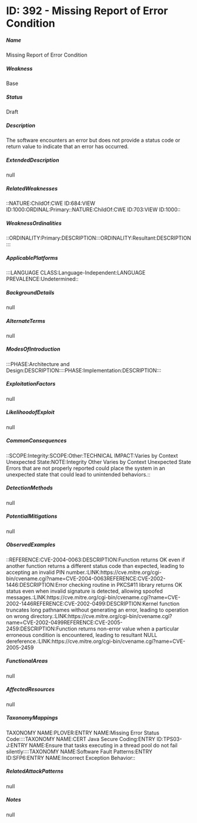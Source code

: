 # ID: 392 - Missing Report of Error Condition
<h5>Name</h5>Missing Report of Error Condition
<h5>Weakness</h5>Base
<h5>Status</h5>Draft
<h5>Description</h5>The software encounters an error but does not provide a status code or return value to indicate that an error has occurred.
<h5>ExtendedDescription</h5>null
<h5>RelatedWeaknesses</h5>::NATURE:ChildOf:CWE ID:684:VIEW ID:1000:ORDINAL:Primary::NATURE:ChildOf:CWE ID:703:VIEW ID:1000::
<h5>WeaknessOrdinalities</h5>::ORDINALITY:Primary:DESCRIPTION:::ORDINALITY:Resultant:DESCRIPTION:::
<h5>ApplicablePlatforms</h5>:::LANGUAGE CLASS:Language-Independent:LANGUAGE PREVALENCE:Undetermined::
<h5>BackgroundDetails</h5>null
<h5>AlternateTerms</h5>null
<h5>ModesOfIntroduction</h5>:::PHASE:Architecture and Design:DESCRIPTION::::PHASE:Implementation:DESCRIPTION:::
<h5>ExploitationFactors</h5>null
<h5>LikelihoodofExploit</h5>null
<h5>CommonConsequences</h5>::SCOPE:Integrity:SCOPE:Other:TECHNICAL IMPACT:Varies by Context Unexpected State:NOTE:Integrity Other Varies by Context Unexpected State Errors that are not properly reported could place the system in an unexpected state that could lead to unintended behaviors.::
<h5>DetectionMethods</h5>null
<h5>PotentialMitigations</h5>null
<h5>ObservedExamples</h5>::REFERENCE:CVE-2004-0063:DESCRIPTION:Function returns OK even if another function returns a different status code than expected, leading to accepting an invalid PIN number.:LINK:https://cve.mitre.org/cgi-bin/cvename.cgi?name=CVE-2004-0063REFERENCE:CVE-2002-1446:DESCRIPTION:Error checking routine in PKCS#11 library returns OK status even when invalid signature is detected, allowing spoofed messages.:LINK:https://cve.mitre.org/cgi-bin/cvename.cgi?name=CVE-2002-1446REFERENCE:CVE-2002-0499:DESCRIPTION:Kernel function truncates long pathnames without generating an error, leading to operation on wrong directory.:LINK:https://cve.mitre.org/cgi-bin/cvename.cgi?name=CVE-2002-0499REFERENCE:CVE-2005-2459:DESCRIPTION:Function returns non-error value when a particular erroneous condition is encountered, leading to resultant NULL dereference.:LINK:https://cve.mitre.org/cgi-bin/cvename.cgi?name=CVE-2005-2459
<h5>FunctionalAreas</h5>null
<h5>AffectedResources</h5>null
<h5>TaxonomyMappings</h5>TAXONOMY NAME:PLOVER:ENTRY NAME:Missing Error Status Code::::TAXONOMY NAME:CERT Java Secure Coding:ENTRY ID:TPS03-J:ENTRY NAME:Ensure that tasks executing in a thread pool do not fail silently::::TAXONOMY NAME:Software Fault Patterns:ENTRY ID:SFP6:ENTRY NAME:Incorrect Exception Behavior::
<h5>RelatedAttackPatterns</h5>null
<h5>Notes</h5>null

